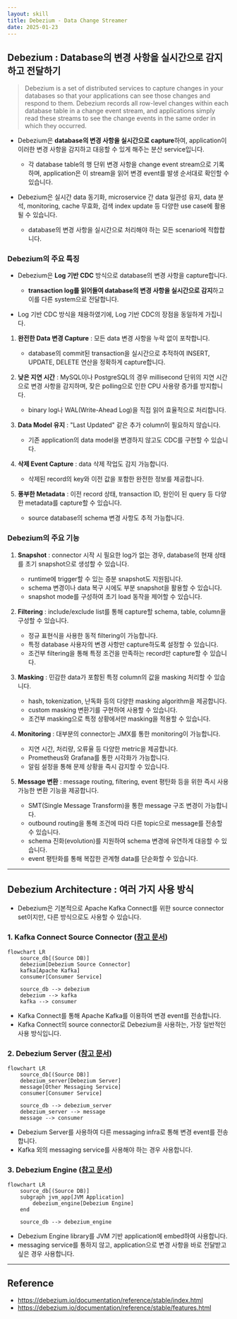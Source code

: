 ```yaml
---
layout: skill
title: Debezium - Data Change Streamer
date: 2025-01-23
---
```





## Debezium : Database의 변경 사항을 실시간으로 감지하고 전달하기

> Debezium is a set of distributed services to capture changes in your databases so that your applications can see those changes and respond to them. Debezium records all row-level changes within each database table in a change event stream, and applications simply read these streams to see the change events in the same order in which they occurred.

- Debezium은 **database의 변경 사항을 실시간으로 capture**하여, application이 이러한 변경 사항을 감지하고 대응할 수 있게 해주는 분산 service입니다.
    - 각 database table의 행 단위 변경 사항을 change event stream으로 기록하며, application은 이 stream을 읽어 변경 event를 발생 순서대로 확인할 수 있습니다.

- Debezium은 실시간 data 동기화, microservice 간 data 일관성 유지, data 분석, monitoring, cache 무효화, 검색 index update 등 다양한 use case에 활용될 수 있습니다.
    - database의 변경 사항을 실시간으로 처리해야 하는 모든 scenario에 적합합니다.


### Debezium의 주요 특징

- Debezium은 **Log 기반 CDC** 방식으로 database의 변경 사항을 capture합니다.
    - **transaction log를 읽어들여 database의 변경 사항을 실시간으로 감지**하고 이를 다른 system으로 전달합니다.

- Log 기반 CDC 방식을 채용하였기에, Log 기반 CDC의 장점을 동일하게 가집니다.

1. **완전한 Data 변경 Capture** : 모든 data 변경 사항을 누락 없이 포착합니다.
    - database의 commit된 transaction을 실시간으로 추적하여 INSERT, UPDATE, DELETE 연산을 정확하게 capture합니다.

2. **낮은 지연 시간** : MySQL이나 PostgreSQL의 경우 millisecond 단위의 지연 시간으로 변경 사항을 감지하며, 잦은 polling으로 인한 CPU 사용량 증가를 방지합니다.
    - binary log나 WAL(Write-Ahead Log)을 직접 읽어 효율적으로 처리합니다.

3. **Data Model 유지** : "Last Updated" 같은 추가 column이 필요하지 않습니다.
    - 기존 application의 data model을 변경하지 않고도 CDC를 구현할 수 있습니다.

4. **삭제 Event Capture** : data 삭제 작업도 감지 가능합니다.
    - 삭제된 record의 key와 이전 값을 포함한 완전한 정보를 제공합니다.

5. **풍부한 Metadata** : 이전 record 상태, transaction ID, 원인이 된 query 등 다양한 metadata를 capture할 수 있습니다.
    - source database의 schema 변경 사항도 추적 가능합니다.


### Debezium의 주요 기능

1. **Snapshot** : connector 시작 시 필요한 log가 없는 경우, database의 현재 상태를 초기 snapshot으로 생성할 수 있습니다.
    - runtime에 trigger할 수 있는 증분 snapshot도 지원됩니다.
    - schema 변경이나 data 복구 시에도 부분 snapshot을 활용할 수 있습니다.
    - snapshot mode를 구성하여 초기 load 동작을 제어할 수 있습니다.

2. **Filtering** : include/exclude list를 통해 capture할 schema, table, column을 구성할 수 있습니다.
    - 정규 표현식을 사용한 동적 filtering이 가능합니다.
    - 특정 database 사용자의 변경 사항만 capture하도록 설정할 수 있습니다.
    - 조건부 filtering을 통해 특정 조건을 만족하는 record만 capture할 수 있습니다.

3. **Masking** : 민감한 data가 포함된 특정 column의 값을 masking 처리할 수 있습니다.
    - hash, tokenization, 난독화 등의 다양한 masking algorithm을 제공합니다.
    - custom masking 변환기를 구현하여 사용할 수 있습니다.
    - 조건부 masking으로 특정 상황에서만 masking을 적용할 수 있습니다.

4. **Monitoring** : 대부분의 connector는 JMX를 통한 monitoring이 가능합니다.
    - 지연 시간, 처리량, 오류율 등 다양한 metric을 제공합니다.
    - Prometheus와 Grafana를 통한 시각화가 가능합니다.
    - 알림 설정을 통해 문제 상황을 즉시 감지할 수 있습니다.

5. **Message 변환** : message routing, filtering, event 평탄화 등을 위한 즉시 사용 가능한 변환 기능을 제공합니다.
    - SMT(Single Message Transform)을 통한 message 구조 변경이 가능합니다.
    - outbound routing을 통해 조건에 따라 다른 topic으로 message를 전송할 수 있습니다.
    - schema 진화(evolution)를 지원하여 schema 변경에 유연하게 대응할 수 있습니다.
    - event 평탄화를 통해 복잡한 관계형 data를 단순화할 수 있습니다.




---




## Debezium Architecture : 여러 가지 사용 방식

- Debezium은 기본적으로 Apache Kafka Connect를 위한 source connector set이지만, 다른 방식으로도 사용할 수 있습니다.


### 1. Kafka Connect Source Connector ([참고 문서](https://debezium.io/documentation/reference/stable/architecture.html))

```mermaid
flowchart LR
    source_db[(Source DB)]
    debezium[Debezium Source Connector]
    kafka[Apache Kafka]
    consumer[Consumer Service]

    source_db --> debezium
    debezium --> kafka
    kafka --> consumer
```

- Kafka Connect를 통해 Apache Kafka를 이용하여 변경 event를 전송합니다.
- Kafka Connect의 source connector로 Debezium을 사용하는, 가장 일반적인 사용 방식입니다.


### 2. Debezium Server ([참고 문서](https://debezium.io/documentation/reference/stable/operations/debezium-server.html))

```mermaid
flowchart LR
    source_db[(Source DB)]
    debezium_server[Debezium Server]
    message[Other Messaging Service]
    consumer[Consumer Service]

    source_db --> debezium_server
    debezium_server --> message
    message --> consumer
```

- Debezium Server를 사용하여 다른 messaging infra로 통해 변경 event를 전송합니다.
- Kafka 외의 messaging service를 사용해야 하는 경우 사용합니다.


### 3. Debezium Engine ([참고 문서](https://debezium.io/documentation/reference/stable/development/engine.html))

```mermaid
flowchart LR
    source_db[(Source DB)]
    subgraph jvm_app[JVM Application]
        debezium_engine[Debezium Engine]
    end

    source_db --> debezium_engine
```

- Debezium Engine library를 JVM 기반 application에 embed하여 사용합니다.
- messaging service를 통하지 않고, application으로 변경 사항을 바로 전달받고 싶은 경우 사용합니다.




---




## Reference

- <https://debezium.io/documentation/reference/stable/index.html>
- <https://debezium.io/documentation/reference/stable/features.html>
